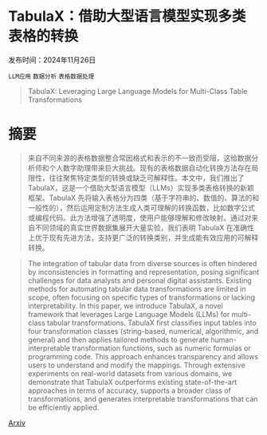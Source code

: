 # TabulaX：借助大型语言模型实现多类表格的转换

发布时间：2024年11月26日

`LLM应用` `数据分析` `表格数据处理`

> TabulaX: Leveraging Large Language Models for Multi-Class Table Transformations

# 摘要

> 来自不同来源的表格数据整合常因格式和表示的不一致而受阻，这给数据分析师和个人数字助理带来巨大挑战。现有的表格数据自动化转换方法存在局限性，往往聚焦特定类型的转换或缺乏可解释性。本文中，我们推出了 TabulaX，这是一个借助大型语言模型（LLMs）实现多类表格转换的新颖框架。TabulaX 先将输入表格分为四类（基于字符串的、数值的、算法的和一般性的），然后运用定制方法生成人类可理解的转换函数，比如数字公式或编程代码。此方法增强了透明度，使用户能够理解和修改映射。通过对来自不同领域的真实世界数据集展开大量实验，我们表明 TabulaX 在准确性上优于现有先进方法，支持更广泛的转换类别，并生成能有效应用的可解释转换。

> The integration of tabular data from diverse sources is often hindered by inconsistencies in formatting and representation, posing significant challenges for data analysts and personal digital assistants. Existing methods for automating tabular data transformations are limited in scope, often focusing on specific types of transformations or lacking interpretability. In this paper, we introduce TabulaX, a novel framework that leverages Large Language Models (LLMs) for multi-class tabular transformations. TabulaX first classifies input tables into four transformation classes (string-based, numerical, algorithmic, and general) and then applies tailored methods to generate human-interpretable transformation functions, such as numeric formulas or programming code. This approach enhances transparency and allows users to understand and modify the mappings. Through extensive experiments on real-world datasets from various domains, we demonstrate that TabulaX outperforms existing state-of-the-art approaches in terms of accuracy, supports a broader class of transformations, and generates interpretable transformations that can be efficiently applied.

[Arxiv](https://arxiv.org/abs/2411.17110)